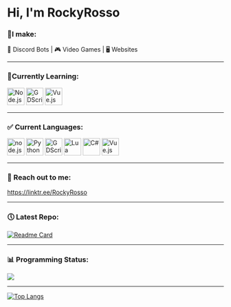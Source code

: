 # Hi, I'm RockyRosso
### 📝I make:

🤖 Discord Bots | 🎮 Video Games | 🖥️ Websites

---

### 🏫Currently Learning:

<img title="Node.js" src="https://cdn.jsdelivr.net/gh/devicons/devicon/icons/nodejs/nodejs-original.svg" width="40" /> <img title="GDScript" src="https://cdn.jsdelivr.net/gh/devicons/devicon/icons/godot/godot-original.svg" width="40" /> <img title="Vue.js" src="https://cdn.jsdelivr.net/gh/devicons/devicon/icons/vuejs/vuejs-original.svg" width="40" />
          
          
---

### ✅ Current Languages:

<img title="node.js" src="https://cdn.jsdelivr.net/gh/devicons/devicon/icons/nodejs/nodejs-original.svg" width="40" /> <img title="Python" src="https://cdn.jsdelivr.net/gh/devicons/devicon/icons/python/python-original.svg" width="40" /> <img title="GDScript" src="https://cdn.jsdelivr.net/gh/devicons/devicon/icons/godot/godot-original.svg" width="40" /> <img title="Lua" src="https://cdn.jsdelivr.net/gh/devicons/devicon/icons/lua/lua-original-wordmark.svg" width="40" /> <img title="C#" src="https://cdn.jsdelivr.net/gh/devicons/devicon/icons/csharp/csharp-original.svg" width="40" /> <img title="Vue.js" src="https://cdn.jsdelivr.net/gh/devicons/devicon/icons/vuejs/vuejs-original.svg" width="40" />

---

### 🤙 Reach out to me: 
https://linktr.ee/RockyRosso

---

### 🕔 Latest Repo:

[![Readme Card](https://github-readme-stats.vercel.app/api/pin/?username=RockyRosso&repo=Placement-System&theme=apprentice)](https://github.com/anuraghazra/github-readme-stats)

---

### 📊 Programming Status:

![](https://img.shields.io/badge/-Moderate-informational?style=flat&color=ffd414)

---

[![Top Langs](https://github-readme-stats.vercel.app/api/top-langs/?username=RockyRosso&layout=compact&theme=apprentice)](https://github.com/anuraghazra/github-readme-stats)
